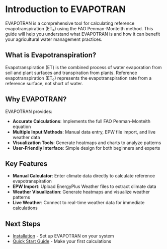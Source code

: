 # Introduction to EVAPOTRAN

EVAPOTRAN is a comprehensive tool for calculating reference evapotranspiration (ET₀) using the FAO Penman-Monteith method. This guide will help you understand what EVAPOTRAN is and how it can benefit your agricultural water management practices.

## What is Evapotranspiration?

Evapotranspiration (ET) is the combined process of water evaporation from soil and plant surfaces and transpiration from plants. Reference evapotranspiration (ET₀) represents the evapotranspiration rate from a reference surface, not short of water.

## Why EVAPOTRAN?

EVAPOTRAN provides:

- **Accurate Calculations**: Implements the full FAO Penman-Monteith equation
- **Multiple Input Methods**: Manual data entry, EPW file import, and live weather data
- **Visualization Tools**: Generate heatmaps and charts to analyze patterns
- **User-Friendly Interface**: Simple design for both beginners and experts

## Key Features

- **Manual Calculator**: Enter climate data directly to calculate reference evapotranspiration
- **EPW Import**: Upload EnergyPlus Weather files to extract climate data
- **Weather Visualization**: Generate heatmaps and visualize weather patterns
- **Live Weather**: Connect to real-time weather data for immediate calculations

## Next Steps

- [Installation](installation) - Set up EVAPOTRAN on your system
- [Quick Start Guide](quick-start) - Make your first calculations

